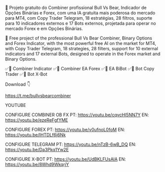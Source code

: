 💎 Projeto gratuito do Combiner profissional Bull Vs Bear, Indicador de Opções Binárias e Forex, com uma IA gratuita mais poderosa do mercado para MT4, com Copy Trader Telegram, 18 estratégias, 28 filtros, suporte para 10 indicadores externos e 17 Bots externos, projetada para operar no mercado Forex e em Opções Binárias.

💎 Free project of the professional Bull Vs Bear Combiner, Binary Options and Forex Indicator, with the most powerful free AI on the market for MT4, with Copy Trader Telegram, 18 strategies, 28 filters, support for 10 external indicators and 17 external Bots, designed to operate in the Forex market and Binary Options.

✅🤖 Combiner Indicator
✅🤖 Combiner EA Forex
✅🤖 EA BiBot
✅🤖 Bot Copy Trader
✅🤖 Bot X-Bot

Download 👇

https://t.me/bullvsbearcombiner

YOUTUBE

CONFIGURE COMBINER OB FX
PT:
https://youtu.be/cqvcHl5NN7Y
EN:
https://youtu.be/ezeReFgfYME

CONFIGURE FOREX
PT:
https://youtu.be/v0ufnoL0foM
EN:
https://youtu.be/IHTDLf6j6Nk

CONFIGURE TELEGRAM
PT:
https://youtu.be/nTzB-6wB_DQ
EN:
https://youtu.be/Da3Pkq1Yw2E

CONFIGURE X-BOT
PT:
https://youtu.be/UdBKLFUsAlA
EN:
https://youtu.be/8Whd9WkqrjY


